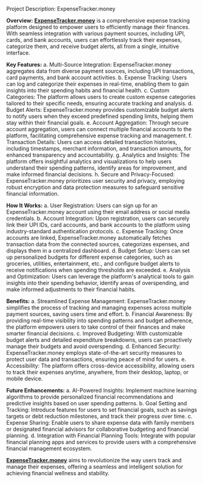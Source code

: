 
Project Description: ExpenseTracker.money

**Overview:**
**[ExpenseTracker.money](https://expensetracker.money)** is a comprehensive expense tracking platform designed to empower users to efficiently manage their finances. With seamless integration with various payment sources, including UPI, cards, and bank accounts, users can effortlessly track their expenses, categorize them, and receive budget alerts, all from a single, intuitive interface.

**Key Features:**
a. Multi-Source Integration: ExpenseTracker.money aggregates data from diverse payment sources, including UPI transactions, card payments, and bank account activities.
b. Expense Tracking: Users can log and categorize their expenses in real-time, enabling them to gain insights into their spending habits and financial health.
c. Custom Categories: The platform allows users to create custom expense categories tailored to their specific needs, ensuring accurate tracking and analysis.
d. Budget Alerts: ExpenseTracker.money provides customizable budget alerts to notify users when they exceed predefined spending limits, helping them stay within their financial goals.
e. Account Aggregation: Through secure account aggregation, users can connect multiple financial accounts to the platform, facilitating comprehensive expense tracking and management.
f. Transaction Details: Users can access detailed transaction histories, including timestamps, merchant information, and transaction amounts, for enhanced transparency and accountability.
g. Analytics and Insights: The platform offers insightful analytics and visualizations to help users understand their spending patterns, identify areas for improvement, and make informed financial decisions.
h. Secure and Privacy-Focused: ExpenseTracker.money prioritizes user security and privacy, employing robust encryption and data protection measures to safeguard sensitive financial information.

**How It Works:**
a. User Registration: Users can sign up for an ExpenseTracker.money account using their email address or social media credentials.
b. Account Integration: Upon registration, users can securely link their UPI IDs, card accounts, and bank accounts to the platform using industry-standard authentication protocols.
c. Expense Tracking: Once accounts are linked, ExpenseTracker.money automatically fetches transaction data from the connected sources, categorizes expenses, and displays them in a centralized dashboard.
d. Budget Setup: Users can set up personalized budgets for different expense categories, such as groceries, utilities, entertainment, etc., and configure budget alerts to receive notifications when spending thresholds are exceeded.
e. Analysis and Optimization: Users can leverage the platform's analytical tools to gain insights into their spending behavior, identify areas of overspending, and make informed adjustments to their financial habits.

**Benefits:**
a. Streamlined Expense Management: ExpenseTracker.money simplifies the process of tracking and managing expenses across multiple payment sources, saving users time and effort.
b. Financial Awareness: By providing real-time visibility into spending patterns and budget adherence, the platform empowers users to take control of their finances and make smarter financial decisions.
c. Improved Budgeting: With customizable budget alerts and detailed expenditure breakdowns, users can proactively manage their budgets and avoid overspending.
d. Enhanced Security: ExpenseTracker.money employs state-of-the-art security measures to protect user data and transactions, ensuring peace of mind for users.
e. Accessibility: The platform offers cross-device accessibility, allowing users to track their expenses anytime, anywhere, from their desktop, laptop, or mobile device.

**Future Enhancements:**
a. AI-Powered Insights: Implement machine learning algorithms to provide personalized financial recommendations and predictive insights based on user spending patterns.
b. Goal Setting and Tracking: Introduce features for users to set financial goals, such as savings targets or debt reduction milestones, and track their progress over time.
c. Expense Sharing: Enable users to share expense data with family members or designated financial advisors for collaborative budgeting and financial planning.
d. Integration with Financial Planning Tools: Integrate with popular financial planning apps and services to provide users with a comprehensive financial management ecosystem.

**[ExpenseTracker.money](https://expensetracker.money)** aims to revolutionize the way users track and manage their expenses, offering a seamless and intelligent solution for achieving financial wellness and stability.
